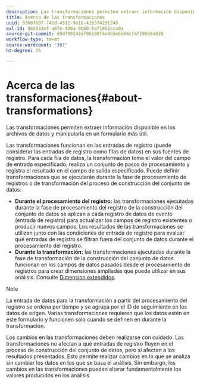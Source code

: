 ```yaml
---
description: Las transformaciones permiten extraer información disponible en los archivos de datos y manipularla en un formulario más útil.
title: Acerca de las transformaciones
uuid: 9366f607-741d-4512-9e1b-4165f4291246
exl-id: 9bd533ef-a87e-400a-9bb0-5af1851cca0a
source-git-commit: d9df90242ef96188f4e4b5e6d04cfef196b0a628
workflow-type: tm+mt
source-wordcount: '307'
ht-degree: 1%

---
```


# Acerca de las transformaciones{#about-transformations}

Las transformaciones permiten extraer información disponible en los archivos de datos y manipularla en un formulario más útil.

Las transformaciones funcionan en las entradas de registro (puede considerar las entradas de registro como filas de datos) en sus fuentes de registro. Para cada fila de datos, la transformación toma el valor del campo de entrada especificado, realiza un conjunto de pasos de procesamiento y registra el resultado en el campo de salida especificado. Puede definir transformaciones que se ejecutarán durante la fase de procesamiento de registros o de transformación del proceso de construcción del conjunto de datos:

* **Durante el procesamiento del registro:** las transformaciones ejecutadas durante la fase de procesamiento del registro de la construcción del conjunto de datos se aplican a cada registro de datos de evento (entrada de registro) para actualizar los campos de registro existentes o producir nuevos campos. Los resultados de las transformaciones se utilizan junto con las condiciones de entrada de registro para evaluar qué entradas de registro se filtran fuera del conjunto de datos durante el procesamiento del registro.
* **Durante la transformación:** las transformaciones ejecutadas durante la fase de transformación de la construcción del conjunto de datos funcionan en los campos de datos pasados desde el procesamiento de registros para crear dimensiones ampliadas que puede utilizar en sus análisis. Consulte [Dimension extendidos](../../../home/c-dataset-const-proc/c-ex-dim/c-abt-ex-dim.md).

>[!NOTE]
>
>La entrada de datos para la transformación a partir del procesamiento del registro se ordena por tiempo y se agrupa por el ID de seguimiento en los datos de origen. Varias transformaciones requieren que los datos estén en este formulario y funcionen solo cuando se definen en durante la transformación.

Los cambios en las transformaciones deben realizarse con cuidado. Las transformaciones no afectan a qué entradas de registro fluyen en el proceso de construcción del conjunto de datos, pero sí afectan a los resultados presentados. Esto permite realizar cambios en lo que se analiza sin cambiar los datos en los que se basa el análisis. Sin embargo, los cambios en las transformaciones pueden alterar fundamentalmente los valores producidos en los análisis.
